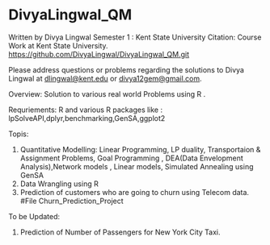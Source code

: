 # DivyaLingwal_QM
Written by Divya Lingwal
Semester 1 : Kent State University
Citation:
Course Work at Kent State University.
https://github.com/DivyaLingwal/DivyaLingwal_QM.git

Please address questions or problems regarding the solutions to Divya Lingwal at dlingwal@kent.edu or divya12gem@gmail.com.

Overview:
Solution to various real world Problems using R .

Requriements:
R and various R packages like : lpSolveAPI,dplyr,benchmarking,GenSA,ggplot2

Topis:
1. Quantitative Modelling: Linear Programming, LP duality, Transportaion & Assignment Problems, Goal Programming , DEA(Data Envelopment Analysis),Network models , Linear models, Simulated Annealing using GenSA 
2. Data Wrangling using R
3. Prediction of customers who are going to churn using Telecom data. #File Churn_Prediction_Project

To be Updated:
1. Prediction of Number of Passengers for New York City Taxi.


